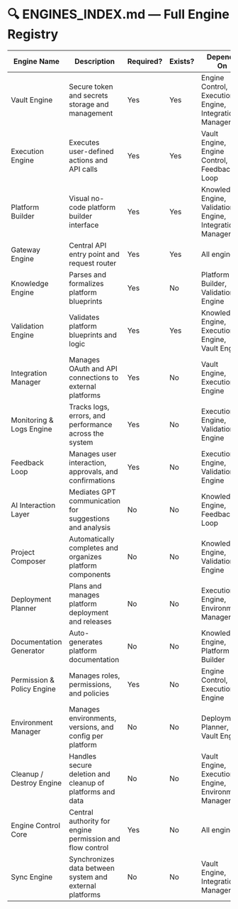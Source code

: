 # 🔍 ENGINES_INDEX.md — Full Engine Registry

| Engine Name             | Description                                                  | Required? | Exists? | Depends On                                  |
|-------------------------|--------------------------------------------------------------|-----------|---------|---------------------------------------------|
| Vault Engine            | Secure token and secrets storage and management              | Yes       | Yes     | Engine Control, Execution Engine, Integration Manager |
| Execution Engine        | Executes user-defined actions and API calls                   | Yes       | Yes     | Vault Engine, Engine Control, Feedback Loop  |
| Platform Builder        | Visual no-code platform builder interface                     | Yes       | Yes     | Knowledge Engine, Validation Engine, Integration Manager |
| Gateway Engine          | Central API entry point and request router                    | Yes       | Yes     | All engines                                  |
| Knowledge Engine        | Parses and formalizes platform blueprints                     | Yes       | No      | Platform Builder, Validation Engine          |
| Validation Engine       | Validates platform blueprints and logic          | Yes       | Yes      | Knowledge Engine, Execution Engine, Vault Engine |
| Integration Manager     | Manages OAuth and API connections to external platforms      | Yes       | No      | Vault Engine, Execution Engine                |
| Monitoring & Logs Engine| Tracks logs, errors, and performance across the system       | Yes       | No      | Execution Engine, Validation Engine           |
| Feedback Loop           | Manages user interaction, approvals, and confirmations       | Yes       | No      | Execution Engine, Validation Engine           |
| AI Interaction Layer    | Mediates GPT communication for suggestions and analysis      | No        | No      | Knowledge Engine, Feedback Loop               |
| Project Composer        | Automatically completes and organizes platform components    | No        | No      | Knowledge Engine, Validation Engine           |
| Deployment Planner      | Plans and manages platform deployment and releases           | No        | No      | Execution Engine, Environment Manager         |
| Documentation Generator | Auto-generates platform documentation                         | No        | No      | Knowledge Engine, Platform Builder            |
| Permission & Policy Engine | Manages roles, permissions, and policies                     | Yes       | No      | Engine Control, Execution Engine               |
| Environment Manager     | Manages environments, versions, and config per platform      | No        | No      | Deployment Planner, Vault Engine               |
| Cleanup / Destroy Engine| Handles secure deletion and cleanup of platforms and data    | No        | No      | Vault Engine, Execution Engine, Environment Manager |
| Engine Control Core     | Central authority for engine permission and flow control     | Yes       | No      | All engines                                   |
| Sync Engine             | Synchronizes data between system and external platforms      | No        | No      | Vault Engine, Integration Manager              |
